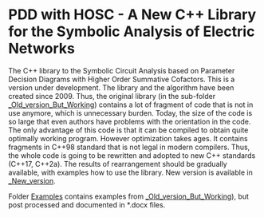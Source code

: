 # PDD with HOSC - A New C++ Library for the Symbolic Analysis of Electric Networks 
The C++ library to the Symbolic Circuit Analysis based on Parameter Decision Diagrams with Higher Order Summative Cofactors. 
This is a version under development. The library and the algorithm have been created since 2009. Thus, the original library (in the sub-folder [_Old_version_But_Working](_Old_version_But_Working/)) contains a lot of fragment of code that is not in use anymore, which is unnecessary burden. Today, the size of the code is so large that even authors have problems with the orientation in the code. The only advantage of this code is that it can be compiled to obtain quite optimally working program. However optimization takes ages. It contains fragments in C++98 standard that is not legal in modern compilers. Thus, the whole code is going to be rewritten and adopted to new C++ standards (C++17, C++2a). The results of rearrangement should be gradually available, with examples how to use the library.  New version is available in [_New_version](_New_version).

Folder [Examples](./Examples/) contains examples from [_Old_version_But_Working](_Old_version_But_Working/)), but post processed and documented in *.docx files.  